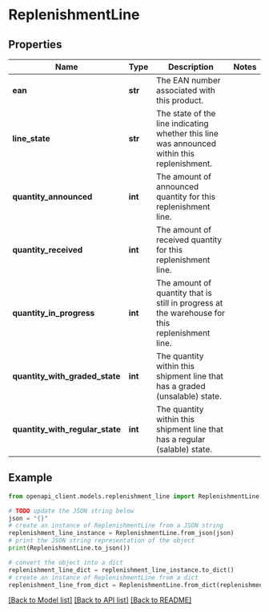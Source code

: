 # ReplenishmentLine


## Properties

Name | Type | Description | Notes
------------ | ------------- | ------------- | -------------
**ean** | **str** | The EAN number associated with this product. | 
**line_state** | **str** | The state of the line indicating whether this line was announced within this replenishment. | 
**quantity_announced** | **int** | The amount of announced quantity for this replenishment line. | 
**quantity_received** | **int** | The amount of received quantity for this replenishment line. | 
**quantity_in_progress** | **int** | The amount of quantity that is still in progress at the warehouse for this replenishment line. | 
**quantity_with_graded_state** | **int** | The quantity within this shipment line that has a graded (unsalable) state. | 
**quantity_with_regular_state** | **int** | The quantity within this shipment line that has a regular (salable) state. | 

## Example

```python
from openapi_client.models.replenishment_line import ReplenishmentLine

# TODO update the JSON string below
json = "{}"
# create an instance of ReplenishmentLine from a JSON string
replenishment_line_instance = ReplenishmentLine.from_json(json)
# print the JSON string representation of the object
print(ReplenishmentLine.to_json())

# convert the object into a dict
replenishment_line_dict = replenishment_line_instance.to_dict()
# create an instance of ReplenishmentLine from a dict
replenishment_line_from_dict = ReplenishmentLine.from_dict(replenishment_line_dict)
```
[[Back to Model list]](../README.md#documentation-for-models) [[Back to API list]](../README.md#documentation-for-api-endpoints) [[Back to README]](../README.md)


